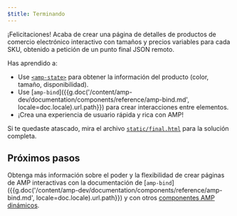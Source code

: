 ```yaml
---
$title: Terminando
---
```


¡Felicitaciones! Acaba de crear una página de detalles de productos de comercio electrónico interactivo con tamaños y precios variables para cada SKU, obtenido a petición de un punto final JSON remoto.

Has aprendido a:

- Use [`<amp-state>`](/es/docs/reference/components/amp-bind.html#state) para obtener la información del producto (color, tamaño, disponibilidad).
- Use [`amp-bind`]({{g.doc('/content/amp-dev/documentation/components/reference/amp-bind.md', locale=doc.locale).url.path}}) para crear interacciones entre elementos.
- ¡Crea una experiencia de usuario rápida y rica con AMP!

Si te quedaste atascado, mira el archivo [`static/final.html`](https://github.com/googlecodelabs/advanced-interactivity-in-amp/blob/master/static/final.html) para la solución completa.

## Próximos pasos

Obtenga más información sobre el poder y la flexibilidad de crear páginas de AMP interactivas con la documentación de [`amp-bind`]({{g.doc('/content/amp-dev/documentation/components/reference/amp-bind.md', locale=doc.locale).url.path}}) y con otros [componentes AMP dinámicos](/es/docs/reference/components.html#conteido-dinámico).
